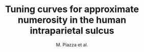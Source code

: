 ---
cat: ciel
subcat: neurophysics
bestof: false
author: M. Piazza et al.
title: Tuning curves for approximate numerosity in the human intraparietal sulcus
journal: Neuron
year: 2004
type: article
---